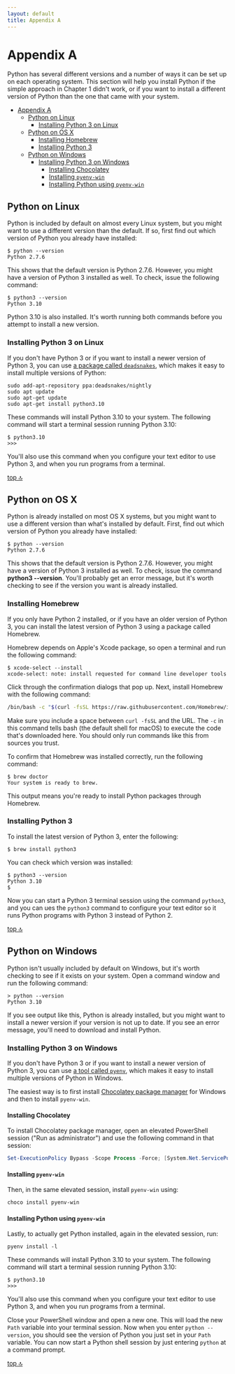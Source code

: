 ```yaml
---
layout: default
title: Appendix A
---
```


# Appendix A

Python has several different versions and a number of ways it can be set up on each operating system. This section will help you install Python if the simple approach in Chapter 1 didn't work, or if you want to install a different version of Python than the one that came with your system.

- [Appendix A](#appendix-a)
  - [Python on Linux](#python-on-linux)
    - [Installing Python 3 on Linux](#installing-python-3-on-linux)
  - [Python on OS X](#python-on-os-x)
    - [Installing Homebrew](#installing-homebrew)
    - [Installing Python 3](#installing-python-3)
  - [Python on Windows](#python-on-windows)
    - [Installing Python 3 on Windows](#installing-python-3-on-windows)
      - [Installing Chocolatey](#installing-chocolatey)
      - [Installing `pyenv-win`](#installing-pyenv-win)
      - [Installing Python using `pyenv-win`](#installing-python-using-pyenv-win)

Python on Linux
---

Python is included by default on almost every Linux system, but you might want to use a different version than the default. If so, first find out which version of Python you already have installed:

    $ python --version
    Python 2.7.6

This shows that the default version is Python 2.7.6. However, you might have a version of Python 3 installed as well. To check, issue the following command:

    $ python3 --version
    Python 3.10

Python 3.10 is also installed. It's worth running both commands before you attempt to install a new version.

### Installing Python 3 on Linux

If you don't have Python 3 or if you want to install a newer version of Python 3, you can use [a package called `deadsnakes`](https://github.com/deadsnakes), which makes it easy to install multiple versions of Python:

    sudo add-apt-repository ppa:deadsnakes/nightly
    sudo apt update
    sudo apt-get update
    sudo apt-get install python3.10

These commands will install Python 3.10 to your system. The following command will start a terminal session running Python 3.10:

    $ python3.10
    >>>

You'll also use this command when you configure your text editor to use Python 3, and when you run programs from a terminal.

[top 🔝](#)

Python on OS X
---

Python is already installed on most OS X systems, but you might want to use a different version than what's installed by default. First, find out which version of Python you already have installed:

    $ python --version
    Python 2.7.6

This shows that the default version is Python 2.7.6. However, you might have a version of Python 3 installed as well. To check, issue the command **python3 --version**. You'll probably get an error message, but it's worth checking to see if the version you want is already installed.

### Installing Homebrew

If you only have Python 2 installed, or if you have an older version of Python 3, you can install the latest version of Python 3 using a package called Homebrew.

Homebrew depends on Apple's Xcode package, so open a terminal and run the following command:

    $ xcode-select --install
    xcode-select: note: install requested for command line developer tools

Click through the confirmation dialogs that pop up. Next, install Homebrew with the following command:

```bash
/bin/bash -c "$(curl -fsSL https://raw.githubusercontent.com/Homebrew/install/master/install.sh)"
```

Make sure you include a space between `curl -fsSL` and the URL. The `-c` in this command tells bash (the default shell for macOS) to execute the code that's downloaded here. You should only run commands like this from sources you trust.

To confirm that Homebrew was installed correctly, run the following command:

    $ brew doctor
    Your system is ready to brew.

This output means you're ready to install Python packages through Homebrew.

### Installing Python 3

To install the latest version of Python 3, enter the following:

    $ brew install python3

You can check which version was installed:

    $ python3 --version
    Python 3.10
    $

Now you can start a Python 3 terminal session using the command `python3`, and you can ues the `python3` command to configure your text editor so it runs Python programs with Python 3 instead of Python 2.

[top 🔝](#)

Python on Windows
---

Python isn't usually included by default on Windows, but it's worth checking to see if it exists on your system. Open a command window and run the following command:

    > python --version
    Python 3.10

If you see output like this, Python is already installed, but you might want to install a newer version if your version is not up to date. If you see an error message, you'll need to download and install Python.

### Installing Python 3 on Windows

If you don't have Python 3 or if you want to install a newer version of Python 3, you can use [a tool called `pyenv`](https://github.com/pyenv-win/pyenv-win), which makes it easy to install multiple versions of Python in Windows.

The easiest way is to first install [Chocolatey package manager](https://github.com/chocolatey/chocolatey.org) for Windows and then to install `pyenv-win`.

#### Installing Chocolatey

To install Chocolatey package manager, open an elevated PowerShell session ("Run as administrator") and use the following command in that session:

```powershell
Set-ExecutionPolicy Bypass -Scope Process -Force; [System.Net.ServicePointManager]::SecurityProtocol = [System.Net.ServicePointManager]::SecurityProtocol -bor 3072; iex ((New-Object System.Net.WebClient).DownloadString('https://chocolatey.org/install.ps1'))
```

#### Installing `pyenv-win`

Then, in the same elevated session, install `pyenv-win` using:

```powershell
choco install pyenv-win
```

#### Installing Python using `pyenv-win`

Lastly, to actually get Python installed, again in the elevated session, run:

    pyenv install -l

These commands will install Python 3.10 to your system. The following command will start a terminal session running Python 3.10:

    $ python3.10
    >>>

You'll also use this command when you configure your text editor to use Python 3, and when you run programs from a terminal.

Close your PowerShell window and open a new one. This will load the new `Path` variable into your terminal session. Now when you enter `python --version`, you should see the version of Python you just set in your `Path` variable. You can now start a Python shell session by just entering `python` at a command prompt.

[top 🔝](#)
